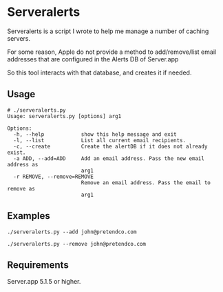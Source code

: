 # Serveralerts

Serveralerts is a script I wrote to help me manage a number of caching servers.

For some reason, Apple do not provide a method to add/remove/list email addresses that are
configured in the Alerts DB of Server.app

So this tool interacts with that database, and creates it if needed.

## Usage

```
# ./serveralerts.py 
Usage: serveralerts.py [options] arg1

Options:
  -h, --help            show this help message and exit
  -l, --list            List all current email recipients.
  -c, --create          Create the alertDB if it does not already exist.
  -a ADD, --add=ADD     Add an email address. Pass the new email address as
                        arg1
  -r REMOVE, --remove=REMOVE
                        Remove an email address. Pass the email to remove as
                        arg1
```

## Examples
```
./serveralerts.py --add john@pretendco.com

./serveralerts.py --remove john@pretendco.com
```


## Requirements
Server.app 5.1.5 or higher.
